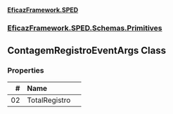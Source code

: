 #### [EficazFramework.SPED](EficazFrameworkSPED.md 'EficazFramework SPED')
### [EficazFramework.SPED.Schemas.Primitives](EficazFramework.SPED.Schemas.Primitives.md 'EficazFramework.SPED.Schemas.Primitives')

## ContagemRegistroEventArgs Class
### Properties

| # | Name | |
| ---: | :--- | :--- |
| 02 | TotalRegistro |  |
